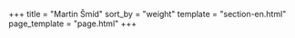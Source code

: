 +++
title = "Martin Šmíd"
sort_by = "weight"
template = "section-en.html"
page_template = "page.html"
+++
